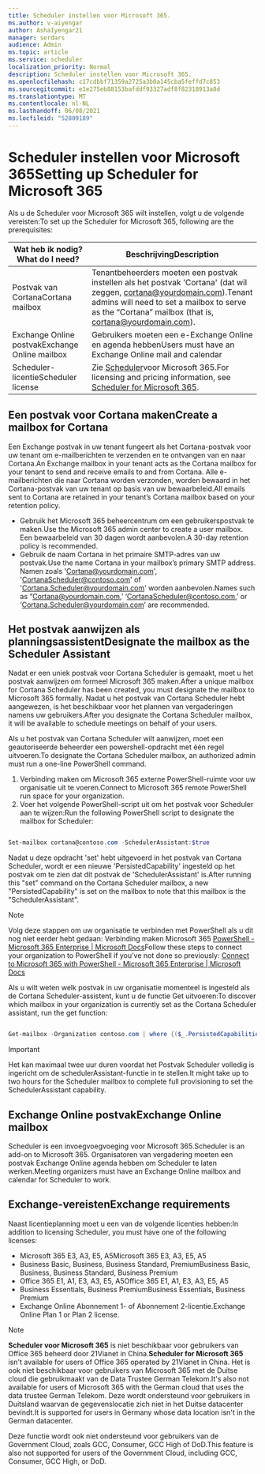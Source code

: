 ```yaml
---
title: Scheduler instellen voor Microsoft 365.
ms.author: v-aiyengar
author: AshaIyengar21
manager: serdars
audience: Admin
ms.topic: article
ms.service: scheduler
localization_priority: Normal
description: Scheduler instellen voor Microsoft 365.
ms.openlocfilehash: c17cdbbf71359a2725a3b0a145cba5feffd7c853
ms.sourcegitcommit: e1e275eb88153bafddf93327adf8f82318913a8d
ms.translationtype: MT
ms.contentlocale: nl-NL
ms.lasthandoff: 06/08/2021
ms.locfileid: "52809189"
---
```

# <a name="setting-up-scheduler-for-microsoft-365"></a><span data-ttu-id="a9fef-103">Scheduler instellen voor Microsoft 365</span><span class="sxs-lookup"><span data-stu-id="a9fef-103">Setting up Scheduler for Microsoft 365</span></span>

<span data-ttu-id="a9fef-104">Als u de Scheduler voor Microsoft 365 wilt instellen, volgt u de volgende vereisten:</span><span class="sxs-lookup"><span data-stu-id="a9fef-104">To set up the Scheduler for Microsoft 365, following are the prerequisites:</span></span>

|<span data-ttu-id="a9fef-105">**Wat heb ik nodig?**</span><span class="sxs-lookup"><span data-stu-id="a9fef-105">**What do I need?**</span></span> |<span data-ttu-id="a9fef-106">**Beschrijving**</span><span class="sxs-lookup"><span data-stu-id="a9fef-106">**Description**</span></span> |
|-------------------|-------------|
|<span data-ttu-id="a9fef-107">Postvak van Cortana</span><span class="sxs-lookup"><span data-stu-id="a9fef-107">Cortana mailbox</span></span> |<span data-ttu-id="a9fef-108">Tenantbeheerders moeten een postvak instellen als het postvak 'Cortana' (dat wil zeggen, cortana@yourdomain.com).</span><span class="sxs-lookup"><span data-stu-id="a9fef-108">Tenant admins will need to set a mailbox to serve as the “Cortana” mailbox (that is, cortana@yourdomain.com).</span></span>         |
|<span data-ttu-id="a9fef-109">Exchange Online postvak</span><span class="sxs-lookup"><span data-stu-id="a9fef-109">Exchange Online mailbox</span></span> |<span data-ttu-id="a9fef-110">Gebruikers moeten een e-Exchange Online en agenda hebben</span><span class="sxs-lookup"><span data-stu-id="a9fef-110">Users must have an Exchange Online mail and calendar</span></span>         |
|<span data-ttu-id="a9fef-111">Scheduler-licentie</span><span class="sxs-lookup"><span data-stu-id="a9fef-111">Scheduler license</span></span> |<span data-ttu-id="a9fef-112">Zie [Scheduler](https://www.microsoft.com/microsoft-365/meeting-scheduler-pricing)voor Microsoft 365.</span><span class="sxs-lookup"><span data-stu-id="a9fef-112">For licensing and pricing information, see [Scheduler for Microsoft 365](https://www.microsoft.com/microsoft-365/meeting-scheduler-pricing).</span></span>        |

## <a name="create-a-mailbox-for-cortana"></a><span data-ttu-id="a9fef-113">Een postvak voor Cortana maken</span><span class="sxs-lookup"><span data-stu-id="a9fef-113">Create a mailbox for Cortana</span></span>
<span data-ttu-id="a9fef-114">Een Exchange postvak in uw tenant fungeert als het Cortana-postvak voor uw tenant om e-mailberichten te verzenden en te ontvangen van en naar Cortana.</span><span class="sxs-lookup"><span data-stu-id="a9fef-114">An Exchange mailbox in your tenant acts as the Cortana mailbox for your tenant to send and receive emails to and from Cortana.</span></span> <span data-ttu-id="a9fef-115">Alle e-mailberichten die naar Cortana worden verzonden, worden bewaard in het Cortana-postvak van uw tenant op basis van uw bewaarbeleid.</span><span class="sxs-lookup"><span data-stu-id="a9fef-115">All emails sent to Cortana are retained in your tenant’s Cortana mailbox based on your retention policy.</span></span>

- <span data-ttu-id="a9fef-116">Gebruik het Microsoft 365 beheercentrum om een gebruikerspostvak te maken.</span><span class="sxs-lookup"><span data-stu-id="a9fef-116">Use the Microsoft 365 admin center to create a user mailbox.</span></span> <span data-ttu-id="a9fef-117">Een bewaarbeleid van 30 dagen wordt aanbevolen.</span><span class="sxs-lookup"><span data-stu-id="a9fef-117">A 30-day retention policy is recommended.</span></span> 
- <span data-ttu-id="a9fef-118">Gebruik de naam Cortana in het primaire SMTP-adres van uw postvak.</span><span class="sxs-lookup"><span data-stu-id="a9fef-118">Use the name Cortana in your mailbox’s primary SMTP address.</span></span> <span data-ttu-id="a9fef-119">Namen zoals 'Cortana@yourdomain.com', 'CortanaScheduler@contoso.com' of 'Cortana.Scheduler@yourdomain.com' worden aanbevolen.</span><span class="sxs-lookup"><span data-stu-id="a9fef-119">Names such as “Cortana@yourdomain.com,’ ‘CortanaScheduler@contoso.com,’ or ‘Cortana.Scheduler@yourdomain.com’ are recommended.</span></span>

## <a name="designate-the-mailbox-as-the-scheduler-assistant"></a><span data-ttu-id="a9fef-120">Het postvak aanwijzen als planningsassistent</span><span class="sxs-lookup"><span data-stu-id="a9fef-120">Designate the mailbox as the Scheduler Assistant</span></span>

<span data-ttu-id="a9fef-121">Nadat er een uniek postvak voor Cortana Scheduler is gemaakt, moet u het postvak aanwijzen om formeel Microsoft 365 maken.</span><span class="sxs-lookup"><span data-stu-id="a9fef-121">After a unique mailbox for Cortana Scheduler has been created, you must designate the mailbox to Microsoft 365 formally.</span></span> <span data-ttu-id="a9fef-122">Nadat u het postvak van Cortana Scheduler hebt aangewezen, is het beschikbaar voor het plannen van vergaderingen namens uw gebruikers.</span><span class="sxs-lookup"><span data-stu-id="a9fef-122">After you designate the Cortana Scheduler mailbox, it will be available to schedule meetings on behalf of your users.</span></span>

<span data-ttu-id="a9fef-123">Als u het postvak van Cortana Scheduler wilt aanwijzen, moet een geautoriseerde beheerder een powershell-opdracht met één regel uitvoeren.</span><span class="sxs-lookup"><span data-stu-id="a9fef-123">To designate the Cortana Scheduler mailbox, an authorized admin must run a one-line PowerShell command.</span></span> 

1. <span data-ttu-id="a9fef-124">Verbinding maken om Microsoft 365 externe PowerShell-ruimte voor uw organisatie uit te voeren.</span><span class="sxs-lookup"><span data-stu-id="a9fef-124">Connect to Microsoft 365 remote PowerShell run space for your organization.</span></span>
2. <span data-ttu-id="a9fef-125">Voer het volgende PowerShell-script uit om het postvak voor Scheduler aan te wijzen:</span><span class="sxs-lookup"><span data-stu-id="a9fef-125">Run the following PowerShell script to designate the mailbox for Scheduler:</span></span>

```powershell

Set-mailbox cortana@contoso.com -SchedulerAssistant:$true

```

<span data-ttu-id="a9fef-126">Nadat u deze opdracht 'set' hebt uitgevoerd in het postvak van Cortana Scheduler, wordt er een nieuwe 'PersistedCapability' ingesteld op het postvak om te zien dat dit postvak de 'SchedulerAssistant' is.</span><span class="sxs-lookup"><span data-stu-id="a9fef-126">After running this "set" command on the Cortana Scheduler mailbox, a new "PersistedCapability" is set on the mailbox to note that this mailbox is the "SchedulerAssistant".</span></span>

> [!NOTE]
> <span data-ttu-id="a9fef-127">Volg deze stappen om uw organisatie te verbinden met PowerShell als u dit nog niet eerder hebt gedaan: Verbinding maken Microsoft 365 [PowerShell - Microsoft 365 Enterprise | Microsoft Docs](../enterprise/connect-to-microsoft-365-powershell.md)</span><span class="sxs-lookup"><span data-stu-id="a9fef-127">Follow these steps to connect your organization to PowerShell if you’ve not done so previously: [Connect to Microsoft 365 with PowerShell - Microsoft 365 Enterprise | Microsoft Docs](../enterprise/connect-to-microsoft-365-powershell.md)</span></span>

<span data-ttu-id="a9fef-128">Als u wilt weten welk postvak in uw organisatie momenteel is ingesteld als de Cortana Scheduler-assistent, kunt u de functie Get uitvoeren:</span><span class="sxs-lookup"><span data-stu-id="a9fef-128">To discover which mailbox in your organization is currently set as the Cortana Scheduler assistant, run the get function:</span></span>
 
```powershell

Get-mailbox -Organization contoso.com | where {($_.PersistedCapabilities -like "SchedulerAssistant")}

```

> [!IMPORTANT]
> <span data-ttu-id="a9fef-129">Het kan maximaal twee uur duren voordat het Postvak Scheduler volledig is ingericht om de schedulerAssistant-functie in te stellen.</span><span class="sxs-lookup"><span data-stu-id="a9fef-129">It might take up to two hours for the Scheduler mailbox to complete full provisioning to set the SchedulerAssistant capability.</span></span>

## <a name="exchange-online-mailbox"></a><span data-ttu-id="a9fef-130">Exchange Online postvak</span><span class="sxs-lookup"><span data-stu-id="a9fef-130">Exchange Online mailbox</span></span>
<span data-ttu-id="a9fef-131">Scheduler is een invoegvoegvoeging voor Microsoft 365.</span><span class="sxs-lookup"><span data-stu-id="a9fef-131">Scheduler is an add-on to Microsoft 365.</span></span> <span data-ttu-id="a9fef-132">Organisatoren van vergadering moeten een postvak Exchange Online agenda hebben om Scheduler te laten werken.</span><span class="sxs-lookup"><span data-stu-id="a9fef-132">Meeting organizers must have an Exchange Online mailbox and calendar for Scheduler to work.</span></span>

## <a name="exchange-requirements"></a><span data-ttu-id="a9fef-133">Exchange-vereisten</span><span class="sxs-lookup"><span data-stu-id="a9fef-133">Exchange requirements</span></span>

<span data-ttu-id="a9fef-134">Naast licentieplanning moet u een van de volgende licenties hebben:</span><span class="sxs-lookup"><span data-stu-id="a9fef-134">In addition to licensing Scheduler, you must have one of the following licenses:</span></span>

- <span data-ttu-id="a9fef-135">Microsoft 365 E3, A3, E5, A5</span><span class="sxs-lookup"><span data-stu-id="a9fef-135">Microsoft 365 E3, A3, E5, A5</span></span>
- <span data-ttu-id="a9fef-136">Business Basic, Business, Business Standard, Premium</span><span class="sxs-lookup"><span data-stu-id="a9fef-136">Business Basic, Business, Business Standard, Business Premium</span></span>
- <span data-ttu-id="a9fef-137">Office 365 E1, A1, E3, A3, E5, A5</span><span class="sxs-lookup"><span data-stu-id="a9fef-137">Office 365 E1, A1, E3, A3, E5, A5</span></span>
- <span data-ttu-id="a9fef-138">Business Essentials, Business Premium</span><span class="sxs-lookup"><span data-stu-id="a9fef-138">Business Essentials, Business Premium</span></span>
- <span data-ttu-id="a9fef-139">Exchange Online Abonnement 1- of Abonnement 2-licentie.</span><span class="sxs-lookup"><span data-stu-id="a9fef-139">Exchange Online Plan 1 or Plan 2 license.</span></span> 

> [!Note]
> <span data-ttu-id="a9fef-140">**Scheduler voor Microsoft 365** is niet beschikbaar voor gebruikers van Office 365 beheerd door 21Vianet in China.</span><span class="sxs-lookup"><span data-stu-id="a9fef-140">**Scheduler for Microsoft 365** isn't available for users of Office 365 operated by 21Vianet in China.</span></span> <span data-ttu-id="a9fef-141">Het is ook niet beschikbaar voor gebruikers van Microsoft 365 met de Duitse cloud die gebruikmaakt van de Data Trustee German Telekom.</span><span class="sxs-lookup"><span data-stu-id="a9fef-141">It's also not available for users of Microsoft 365 with the German cloud that uses the data trustee German Telekom.</span></span> <span data-ttu-id="a9fef-142">Deze wordt ondersteund voor gebruikers in Duitsland waarvan de gegevenslocatie zich niet in het Duitse datacenter bevindt.</span><span class="sxs-lookup"><span data-stu-id="a9fef-142">It is supported for users in Germany whose data location isn't in the German datacenter.</span></span>
>
><span data-ttu-id="a9fef-143">Deze functie wordt ook niet ondersteund voor gebruikers van de Government Cloud, zoals GCC, Consumer, GCC High of DoD.</span><span class="sxs-lookup"><span data-stu-id="a9fef-143">This feature is also not supported for users of the Government Cloud, including GCC, Consumer, GCC High, or DoD.</span></span>
